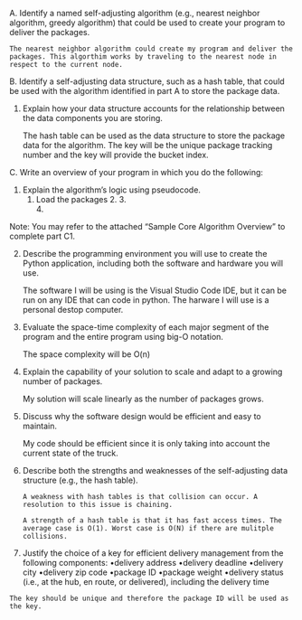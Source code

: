 A.  Identify a named self-adjusting algorithm (e.g., nearest neighbor algorithm, greedy algorithm) that could be used to create your program to deliver the packages.

	The nearest neighbor algorithm could create my program and deliver the packages. This algorthim works by traveling to the nearest node in respect to the current node.

B.  Identify a self-adjusting data structure, such as a hash table, that could be used with the algorithm identified in part A to store the package data.
1.  Explain how your data structure accounts for the relationship between the data components you are storing.
	
	The hash table can be used as the data structure to store the package data for the algorithm. 
	The key will be the unique package tracking number and the key will provide the bucket index. 

C.  Write an overview of your program in which you do the following:
1.  Explain the algorithm’s logic using pseudocode.
	1. Load the packages
    	2. 
    	3.     
    	4.    
   
 
Note: You may refer to the attached “Sample Core Algorithm Overview” to complete part C1.


2.  Describe the programming environment you will use to create the Python application, including both the software and hardware you will use.

  	The software I will be using is the Visual Studio Code IDE, but it can be run on any IDE that can code in python.
	The harware I will use is a personal destop computer.

4.  Evaluate the space-time complexity of each major segment of the program and the entire program using big-O notation.

 	The space complexity will be O(n)

6.  Explain the capability of your solution to scale and adapt to a growing number of packages.

	My solution will scale linearly as the number of packages grows.

7.  Discuss why the software design would be efficient and easy to maintain.

	My code should be efficient since it is only taking into account the current state of the truck. 
    
9.  Describe both the strengths and weaknesses of the self-adjusting data structure (e.g., the hash table).

    	A weakness with hash tables is that collision can occur. A resolution to this issue is chaining. 

    	A strength of a hash table is that it has fast access times. The average case is O(1). Worst case is O(N) if there are mulitple collisions. 
    
11.  Justify the choice of a key for efficient delivery management from the following components:
	•delivery address
	•delivery deadline
	•delivery city
	•delivery zip code
	•package ID
	•package weight
	•delivery status (i.e., at the hub, en route, or delivered), including the delivery time

 	The key should be unique and therefore the package ID will be used as the key. 


